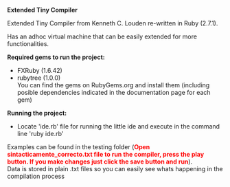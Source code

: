 <b>Extended Tiny Compiler</b>

<p>Extended Tiny Compiler from Kenneth C. Louden re-written in Ruby (2.7.1).<br>

Has an adhoc virtual machine that can be easily extended for more functionalities.</p>

<b>Required gems to run the project:</b>
  - FXRuby (1.6.42)<br>
  - rubytree (1.0.0)<br>
You can find the gems on RubyGems.org and install them (including posible dependencies indicated in the documentation page for each gem)
  
<b>Running the project:</b>
  - Locate 'ide.rb' file for running the little ide and execute in the command line 'ruby ide.rb'<br>
  
<p>Examples can be found in the testing folder (<b style="color: red">Open sintacticamente_correcto.txt file to run the compiler, press the play button. If you make changes just click the save button and run</b>).
<br>Data is stored in plain .txt files so you can easily see whats happening in the compilation process</p>
